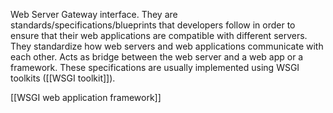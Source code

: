 Web Server Gateway interface.
They are standards/specifications/blueprints that developers follow in order to ensure that their web applications are compatible with different servers.
They standardize how web servers and web applications communicate with each other.
Acts as bridge between the web server and a web app or a framework.
These specifications are usually implemented using WSGI toolkits ([[WSGI toolkit]]).

[[WSGI web application framework]]


